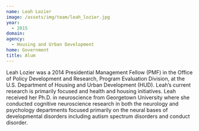 ```yaml
---
name: Leah Lozier
image: /assets/img/team/leah_lozier.jpg
year: 
  - 2015
domain:
agency:
  - Housing and Urban Development
home: Government
title: Alum
---
```


Leah Lozier was a 2014 Presidential Management Fellow (PMF) in the Office of Policy Development and Research, Program Evaluation Division, at the U.S. Department of Housing and Urban Development (HUD). Leah’s current research is primarily focused and health and housing initiatives. Leah received her Ph.D. in neuroscience from Georgetown University where she conducted cognitive neuroscience research in both the neurology and psychology departments focused primarily on the neural bases of developmental disorders including autism spectrum disorders and conduct disorder. 
